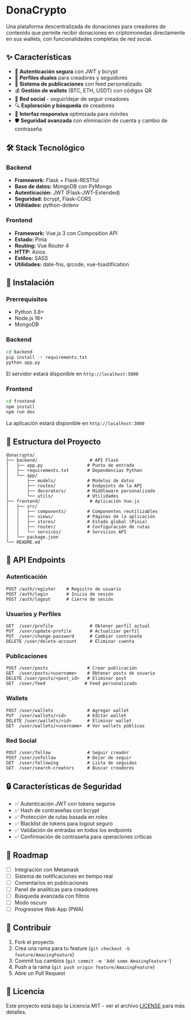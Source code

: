 # DonaCrypto

Una plataforma descentralizada de donaciones para creadores de contenido que permite recibir donaciones en criptomonedas directamente en sus wallets, con funcionalidades completas de red social.

## ✨ Características

- 🔐 **Autenticación segura** con JWT y bcrypt
- 👤 **Perfiles duales** para creadores y seguidores  
- 📝 **Sistema de publicaciones** con feed personalizado
- 💰 **Gestión de wallets** (BTC, ETH, USDT) con códigos QR
- 👥 **Red social** - seguir/dejar de seguir creadores
- 🔍 **Exploración y búsqueda** de creadores
- 📱 **Interfaz responsiva** optimizada para móviles
- 🛡️ **Seguridad avanzada** con eliminación de cuenta y cambio de contraseña

## 🛠️ Stack Tecnológico

### Backend
- **Framework:** Flask + Flask-RESTful
- **Base de datos:** MongoDB con PyMongo
- **Autenticación:** JWT (Flask-JWT-Extended)
- **Seguridad:** bcrypt, Flask-CORS
- **Utilidades:** python-dotenv

### Frontend
- **Framework:** Vue.js 3 con Composition API
- **Estado:** Pinia
- **Routing:** Vue Router 4
- **HTTP:** Axios
- **Estilos:** SASS
- **Utilidades:** date-fns, qrcode, vue-toastification

## 🚀 Instalación

### Prerrequisitos
- Python 3.8+
- Node.js 16+
- MongoDB

### Backend
```bash
cd backend
pip install -r requirements.txt
python app.py
```
El servidor estará disponible en `http://localhost:5000`

### Frontend  
```bash
cd frontend
npm install
npm run dev
```
La aplicación estará disponible en `http://localhost:3000`

## 📁 Estructura del Proyecto

```
donacrypto/
├── backend/                    # API Flask
│   ├── app.py                 # Punto de entrada
│   ├── requirements.txt       # Dependencias Python
│   └── app/
│       ├── models/            # Modelos de datos
│       ├── routes/            # Endpoints de la API
│       ├── decorators/        # Middleware personalizado
│       └── utils/             # Utilidades
├── frontend/                   # Aplicación Vue.js
│   ├── src/
│   │   ├── components/        # Componentes reutilizables
│   │   ├── views/             # Páginas de la aplicación
│   │   ├── stores/            # Estado global (Pinia)
│   │   ├── router/            # Configuración de rutas
│   │   └── services/          # Servicios API
│   └── package.json
└── README.md
```

## 📡 API Endpoints

### Autenticación
```http
POST /auth/register    # Registro de usuario
POST /auth/login       # Inicio de sesión  
POST /auth/logout      # Cierre de sesión
```

### Usuarios y Perfiles
```http
GET  /user/profile              # Obtener perfil actual
PUT  /user/update-profile       # Actualizar perfil
PUT  /user/change-password      # Cambiar contraseña
DELETE /user/delete-account     # Eliminar cuenta
```

### Publicaciones
```http
POST /user/posts               # Crear publicación
GET  /user/posts/<username>    # Obtener posts de usuario
DELETE /user/posts/<post_id>   # Eliminar post
GET  /user/feed               # Feed personalizado
```

### Wallets
```http
POST /user/wallets             # Agregar wallet
PUT  /user/wallets/<id>        # Editar wallet  
DELETE /user/wallets/<id>      # Eliminar wallet
GET  /user/wallets/<username>  # Ver wallets públicas
```

### Red Social
```http
POST /user/follow              # Seguir creador
POST /user/unfollow            # Dejar de seguir
GET  /user/following           # Lista de seguidos
GET  /user/search-creators     # Buscar creadores
```

## 🔒 Características de Seguridad

- ✅ Autenticación JWT con tokens seguros
- ✅ Hash de contraseñas con bcrypt
- ✅ Protección de rutas basada en roles
- ✅ Blacklist de tokens para logout seguro
- ✅ Validación de entradas en todos los endpoints
- ✅ Confirmación de contraseña para operaciones críticas

## 🎯 Roadmap

- [ ] Integración con Metamask
- [ ] Sistema de notificaciones en tiempo real
- [ ] Comentarios en publicaciones
- [ ] Panel de analíticas para creadores
- [ ] Búsqueda avanzada con filtros
- [ ] Modo oscuro
- [ ] Progressive Web App (PWA)

## 🤝 Contribuir

1. Fork el proyecto
2. Crea una rama para tu feature (`git checkout -b feature/AmazingFeature`)
3. Commit tus cambios (`git commit -m 'Add some AmazingFeature'`)
4. Push a la rama (`git push origin feature/AmazingFeature`)
5. Abre un Pull Request

## 📄 Licencia

Este proyecto está bajo la Licencia MIT - ver el archivo [LICENSE](LICENSE) para más detalles.



